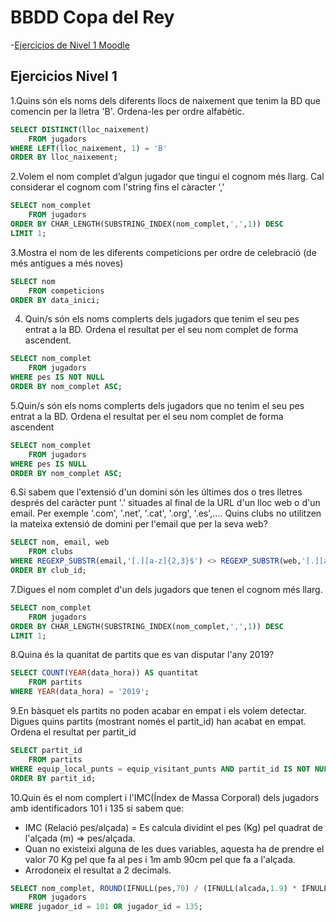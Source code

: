 # BBDD Copa del Rey
-[Ejercicios de Nivel 1 Moodle](#ejercicios-nivel-1)

## Ejercicios Nivel 1
1.Quins són els noms dels diferents llocs de naixement que tenim la BD que comencin per la lletra 'B'. Ordena-les per ordre alfabètic.
```sql
SELECT DISTINCT(lloc_naixement)
	FROM jugadors
WHERE LEFT(lloc_naixement, 1) = 'B'
ORDER BY lloc_naixement;
```
2.Volem el nom complet d’algun jugador que tingui el cognom més llarg. Cal considerar el cognom com l'string fins el càracter ','
```sql
SELECT nom_complet
	FROM jugadors
ORDER BY CHAR_LENGTH(SUBSTRING_INDEX(nom_complet,',',1)) DESC
LIMIT 1;
```
3.Mostra el nom de les diferents competicions per ordre de celebració  (de més antigues a més noves)
```sql
SELECT nom
	FROM competicions
ORDER BY data_inici;
```
4. Quin/s són els noms complerts dels jugadors que tenim el seu pes entrat a la BD. Ordena el resultat per el seu nom complet de forma ascendent.
```sql
SELECT nom_complet
	FROM jugadors
WHERE pes IS NOT NULL
ORDER BY nom_complet ASC;
```
5.Quin/s són els noms complerts dels jugadors que no tenim el seu pes entrat a la BD. Ordena el resultat per el seu nom complet de forma ascendent
```sql
SELECT nom_complet
	FROM jugadors
WHERE pes IS NULL
ORDER BY nom_complet ASC;
```
6.Si sabem que l'extensió d'un domini són les últimes dos o tres lletres després del caràcter punt '.' situades al final de la URL d'un lloc web o d'un email. Per exemple '.com', '.net', '.cat', '.org', '.es',....
Quins clubs no utilitzen la mateixa extensió de domini per l'email que per la seva web?
```sql
SELECT nom, email, web
	FROM clubs
WHERE REGEXP_SUBSTR(email,'[.][a-z]{2,3}$') <> REGEXP_SUBSTR(web,'[.][a-z]{2,3}$')
ORDER BY club_id;
```
7.Digues el nom complet d'un dels jugadors que tenen el cognom més llarg.
```sql
SELECT nom_complet
	FROM jugadors
ORDER BY CHAR_LENGTH(SUBSTRING_INDEX(nom_complet,',',1)) DESC
LIMIT 1;
```
8.Quina és la quanitat de partits que es van disputar l'any 2019?
```sql
SELECT COUNT(YEAR(data_hora)) AS quantitat
	FROM partits
WHERE YEAR(data_hora) = '2019';
```
9.En bàsquet els partits no poden acabar en empat i els volem detectar. Digues quins partits (mostrant només el partit_id) han acabat en empat.
Ordena el resultat per partit_id
```sql
SELECT partit_id
	FROM partits
WHERE equip_local_punts = equip_visitant_punts AND partit_id IS NOT NULL
ORDER BY partit_id;
```
10.Quin és el nom complert i l'IMC(Índex de Massa Corporal)  dels jugadors amb identificadors 101 i 135 si sabem que:  
- IMC (Relació pes/alçada) = Es calcula dividint el pes (Kg) pel quadrat de l'alçada (m) => pes/alçada.  
- Quan no existeixi alguna de les dues variables, aquesta ha de prendre el valor 70 Kg pel que fa al pes i 1m amb 90cm pel que fa a l'alçada.  
- Arrodoneix el resultat a 2 decimals.
```sql
SELECT nom_complet, ROUND(IFNULL(pes,70) / (IFNULL(alcada,1.9) * IFNULL(alcada,1.9)) , 2) AS IMC
	FROM jugadors
WHERE jugador_id = 101 OR jugador_id = 135;
```
